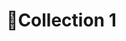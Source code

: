 # 🔹Collection 1

<figure><img src="../../.gitbook/assets/v3_i2_0000.png" alt=""><figcaption></figcaption></figure>

<figure><img src="../../.gitbook/assets/v2_i1_0000.png" alt=""><figcaption></figcaption></figure>

<figure><img src="../../.gitbook/assets/v4_i3_0000.png" alt=""><figcaption></figcaption></figure>

<figure><img src="../../.gitbook/assets/z vvv.png" alt=""><figcaption></figcaption></figure>

<figure><img src="../../.gitbook/assets/v1_0000 (2).png" alt=""><figcaption></figcaption></figure>

<div>

<figure><img src="../../.gitbook/assets/video sneaker0000.png" alt=""><figcaption></figcaption></figure>

 

<figure><img src="../../.gitbook/assets/video sneaker0001.png" alt=""><figcaption></figcaption></figure>

 

<figure><img src="../../.gitbook/assets/video sneaker0002.png" alt=""><figcaption></figcaption></figure>

 

<figure><img src="../../.gitbook/assets/video sneaker0004.png" alt=""><figcaption></figcaption></figure>

 

<figure><img src="../../.gitbook/assets/video sneaker0005.png" alt=""><figcaption></figcaption></figure>

 

<figure><img src="../../.gitbook/assets/video sneaker0006.png" alt=""><figcaption></figcaption></figure>

 

<figure><img src="../../.gitbook/assets/video sneaker0007.png" alt=""><figcaption></figcaption></figure>

 

<figure><img src="../../.gitbook/assets/video sneaker0008.png" alt=""><figcaption></figcaption></figure>

 

<figure><img src="../../.gitbook/assets/video sneaker0009.png" alt=""><figcaption></figcaption></figure>

 

<figure><img src="../../.gitbook/assets/video sneaker0010.png" alt=""><figcaption></figcaption></figure>

 

<figure><img src="../../.gitbook/assets/video sneaker0011.png" alt=""><figcaption></figcaption></figure>

 

<figure><img src="../../.gitbook/assets/video sneaker0012.png" alt=""><figcaption></figcaption></figure>

 

<figure><img src="../../.gitbook/assets/video sneaker0013.png" alt=""><figcaption></figcaption></figure>

 

<figure><img src="../../.gitbook/assets/video sneaker0014.png" alt=""><figcaption></figcaption></figure>

 

<figure><img src="../../.gitbook/assets/video sneaker0015.png" alt=""><figcaption></figcaption></figure>

 

<figure><img src="../../.gitbook/assets/video sneaker0016.png" alt=""><figcaption></figcaption></figure>

 

<figure><img src="../../.gitbook/assets/video sneaker0017.png" alt=""><figcaption></figcaption></figure>

 

<figure><img src="../../.gitbook/assets/video sneaker0018.png" alt=""><figcaption></figcaption></figure>

 

<figure><img src="../../.gitbook/assets/video sneaker0019.png" alt=""><figcaption></figcaption></figure>

 

<figure><img src="../../.gitbook/assets/video sneaker0020.png" alt=""><figcaption></figcaption></figure>

 

<figure><img src="../../.gitbook/assets/video sneaker0021.png" alt=""><figcaption></figcaption></figure>

 

<figure><img src="../../.gitbook/assets/video sneaker0022.png" alt=""><figcaption></figcaption></figure>

 

<figure><img src="../../.gitbook/assets/video sneaker0023.png" alt=""><figcaption></figcaption></figure>

 

<figure><img src="../../.gitbook/assets/video sneaker0024.png" alt=""><figcaption></figcaption></figure>

 

<figure><img src="../../.gitbook/assets/video sneaker0025.png" alt=""><figcaption></figcaption></figure>

 

<figure><img src="../../.gitbook/assets/video sneaker0026.png" alt=""><figcaption></figcaption></figure>

 

<figure><img src="../../.gitbook/assets/video sneaker0027.png" alt=""><figcaption></figcaption></figure>

 

<figure><img src="../../.gitbook/assets/video sneaker0028.png" alt=""><figcaption></figcaption></figure>

 

<figure><img src="../../.gitbook/assets/video sneaker0029.png" alt=""><figcaption></figcaption></figure>

 

<figure><img src="../../.gitbook/assets/video sneaker0030.png" alt=""><figcaption></figcaption></figure>

 

<figure><img src="../../.gitbook/assets/video sneaker0031.png" alt=""><figcaption></figcaption></figure>

 

<figure><img src="../../.gitbook/assets/video sneaker0032.png" alt=""><figcaption></figcaption></figure>

 

<figure><img src="../../.gitbook/assets/video sneaker0033.png" alt=""><figcaption></figcaption></figure>

 

<figure><img src="../../.gitbook/assets/video sneaker0034.png" alt=""><figcaption></figcaption></figure>

 

<figure><img src="../../.gitbook/assets/video sneaker0035.png" alt=""><figcaption></figcaption></figure>

 

<figure><img src="../../.gitbook/assets/video sneaker0036.png" alt=""><figcaption></figcaption></figure>

 

<figure><img src="../../.gitbook/assets/video sneaker0037.png" alt=""><figcaption></figcaption></figure>

 

<figure><img src="../../.gitbook/assets/video sneaker0038.png" alt=""><figcaption></figcaption></figure>

 

<figure><img src="../../.gitbook/assets/video sneaker0039.png" alt=""><figcaption></figcaption></figure>

 

<figure><img src="../../.gitbook/assets/video sneaker0040.png" alt=""><figcaption></figcaption></figure>

 

<figure><img src="../../.gitbook/assets/video sneaker0041.png" alt=""><figcaption></figcaption></figure>

 

<figure><img src="../../.gitbook/assets/video sneaker0042.png" alt=""><figcaption></figcaption></figure>

 

<figure><img src="../../.gitbook/assets/video sneaker0043.png" alt=""><figcaption></figcaption></figure>

 

<figure><img src="../../.gitbook/assets/video sneaker0044.png" alt=""><figcaption></figcaption></figure>

 

<figure><img src="../../.gitbook/assets/video sneaker0045.png" alt=""><figcaption></figcaption></figure>

 

<figure><img src="../../.gitbook/assets/video sneaker0046.png" alt=""><figcaption></figcaption></figure>

 

<figure><img src="../../.gitbook/assets/video sneaker0047.png" alt=""><figcaption></figcaption></figure>

 

<figure><img src="../../.gitbook/assets/video sneaker0048.png" alt=""><figcaption></figcaption></figure>

 

<figure><img src="../../.gitbook/assets/video sneaker0049.png" alt=""><figcaption></figcaption></figure>

 

<figure><img src="../../.gitbook/assets/video sneaker0050.png" alt=""><figcaption></figcaption></figure>

 

<figure><img src="../../.gitbook/assets/video sneaker0051.png" alt=""><figcaption></figcaption></figure>

 

<figure><img src="../../.gitbook/assets/video sneaker0052.png" alt=""><figcaption></figcaption></figure>

 

<figure><img src="../../.gitbook/assets/video sneaker0053.png" alt=""><figcaption></figcaption></figure>

 

<figure><img src="../../.gitbook/assets/video sneaker0054.png" alt=""><figcaption></figcaption></figure>

 

<figure><img src="../../.gitbook/assets/video sneaker0055.png" alt=""><figcaption></figcaption></figure>

 

<figure><img src="../../.gitbook/assets/video sneaker0056.png" alt=""><figcaption></figcaption></figure>

 

<figure><img src="../../.gitbook/assets/video sneaker0057.png" alt=""><figcaption></figcaption></figure>

 

<figure><img src="../../.gitbook/assets/video sneaker0058.png" alt=""><figcaption></figcaption></figure>

 

<figure><img src="../../.gitbook/assets/video sneaker0059.png" alt=""><figcaption></figcaption></figure>

 

<figure><img src="../../.gitbook/assets/video sneaker0060.png" alt=""><figcaption></figcaption></figure>

 

<figure><img src="../../.gitbook/assets/video sneaker0061.png" alt=""><figcaption></figcaption></figure>

 

<figure><img src="../../.gitbook/assets/video sneaker0062.png" alt=""><figcaption></figcaption></figure>

 

<figure><img src="../../.gitbook/assets/video sneaker0063.png" alt=""><figcaption></figcaption></figure>

 

<figure><img src="../../.gitbook/assets/video sneaker0064.png" alt=""><figcaption></figcaption></figure>

 

<figure><img src="../../.gitbook/assets/video sneaker0065.png" alt=""><figcaption></figcaption></figure>

 

<figure><img src="../../.gitbook/assets/video sneaker0066.png" alt=""><figcaption></figcaption></figure>

 

<figure><img src="../../.gitbook/assets/video sneaker0067.png" alt=""><figcaption></figcaption></figure>

 

<figure><img src="../../.gitbook/assets/video sneaker0068.png" alt=""><figcaption></figcaption></figure>

 

<figure><img src="../../.gitbook/assets/video sneaker0069.png" alt=""><figcaption></figcaption></figure>

 

<figure><img src="../../.gitbook/assets/video sneaker0070.png" alt=""><figcaption></figcaption></figure>

 

<figure><img src="../../.gitbook/assets/video sneaker0071.png" alt=""><figcaption></figcaption></figure>

 

<figure><img src="../../.gitbook/assets/video sneaker0072.png" alt=""><figcaption></figcaption></figure>

 

<figure><img src="../../.gitbook/assets/video sneaker0073.png" alt=""><figcaption></figcaption></figure>

 

<figure><img src="../../.gitbook/assets/video sneaker0074.png" alt=""><figcaption></figcaption></figure>

 

<figure><img src="../../.gitbook/assets/video sneaker0075.png" alt=""><figcaption></figcaption></figure>

 

<figure><img src="../../.gitbook/assets/video sneaker0076.png" alt=""><figcaption></figcaption></figure>

 

<figure><img src="../../.gitbook/assets/video sneaker0077.png" alt=""><figcaption></figcaption></figure>

 

<figure><img src="../../.gitbook/assets/video sneaker0078.png" alt=""><figcaption></figcaption></figure>

 

<figure><img src="../../.gitbook/assets/video sneaker0079.png" alt=""><figcaption></figcaption></figure>

 

<figure><img src="../../.gitbook/assets/video sneaker0080.png" alt=""><figcaption></figcaption></figure>

 

<figure><img src="../../.gitbook/assets/video sneaker0081.png" alt=""><figcaption></figcaption></figure>

 

<figure><img src="../../.gitbook/assets/video sneaker0082.png" alt=""><figcaption></figcaption></figure>

 

<figure><img src="../../.gitbook/assets/video sneaker0083.png" alt=""><figcaption></figcaption></figure>

 

<figure><img src="../../.gitbook/assets/video sneaker0084.png" alt=""><figcaption></figcaption></figure>

 

<figure><img src="../../.gitbook/assets/video sneaker0085.png" alt=""><figcaption></figcaption></figure>

 

<figure><img src="../../.gitbook/assets/video sneaker0086.png" alt=""><figcaption></figcaption></figure>

 

<figure><img src="../../.gitbook/assets/video sneaker0087 (1).png" alt=""><figcaption></figcaption></figure>

 

<figure><img src="../../.gitbook/assets/video sneaker0088 (1).png" alt=""><figcaption></figcaption></figure>

 

<figure><img src="../../.gitbook/assets/video sneaker0089 (1).png" alt=""><figcaption></figcaption></figure>

 

<figure><img src="../../.gitbook/assets/video sneaker0090 (1).png" alt=""><figcaption></figcaption></figure>

 

<figure><img src="../../.gitbook/assets/video sneaker0091 (1).png" alt=""><figcaption></figcaption></figure>

 

<figure><img src="../../.gitbook/assets/video sneaker0092 (1).png" alt=""><figcaption></figcaption></figure>

 

<figure><img src="../../.gitbook/assets/video sneaker0093 (1).png" alt=""><figcaption></figcaption></figure>

 

<figure><img src="../../.gitbook/assets/video sneaker0094 (1).png" alt=""><figcaption></figcaption></figure>

 

<figure><img src="../../.gitbook/assets/video sneaker0095 (1).png" alt=""><figcaption></figcaption></figure>

 

<figure><img src="../../.gitbook/assets/video sneaker0096 (1).png" alt=""><figcaption></figcaption></figure>

 

<figure><img src="../../.gitbook/assets/video sneaker0097 (1).png" alt=""><figcaption></figcaption></figure>

 

<figure><img src="../../.gitbook/assets/video sneaker0098 (1).png" alt=""><figcaption></figcaption></figure>

 

<figure><img src="../../.gitbook/assets/video sneaker0099 (1).png" alt=""><figcaption></figcaption></figure>

 

<figure><img src="../../.gitbook/assets/video sneaker0100 (1).png" alt=""><figcaption></figcaption></figure>

 

<figure><img src="../../.gitbook/assets/video sneaker0101 (1).png" alt=""><figcaption></figcaption></figure>

 

<figure><img src="../../.gitbook/assets/video sneaker0102 (1).png" alt=""><figcaption></figcaption></figure>

 

<figure><img src="../../.gitbook/assets/video sneaker0103 (1).png" alt=""><figcaption></figcaption></figure>

 

<figure><img src="../../.gitbook/assets/video sneaker0104 (1).png" alt=""><figcaption></figcaption></figure>

 

<figure><img src="../../.gitbook/assets/video sneaker0105 (1).png" alt=""><figcaption></figcaption></figure>

 

<figure><img src="../../.gitbook/assets/video sneaker0106 (1).png" alt=""><figcaption></figcaption></figure>

 

<figure><img src="../../.gitbook/assets/video sneaker0107 (1).png" alt=""><figcaption></figcaption></figure>

 

<figure><img src="../../.gitbook/assets/video sneaker0108 (1).png" alt=""><figcaption></figcaption></figure>

 

<figure><img src="../../.gitbook/assets/video sneaker0109 (1).png" alt=""><figcaption></figcaption></figure>

 

<figure><img src="../../.gitbook/assets/video sneaker0110 (1).png" alt=""><figcaption></figcaption></figure>

 

<figure><img src="../../.gitbook/assets/video sneaker0111 (1).png" alt=""><figcaption></figcaption></figure>

 

<figure><img src="../../.gitbook/assets/video sneaker0112 (1).png" alt=""><figcaption></figcaption></figure>

 

<figure><img src="../../.gitbook/assets/video sneaker0113 (1).png" alt=""><figcaption></figcaption></figure>

 

<figure><img src="../../.gitbook/assets/video sneaker0114 (1).png" alt=""><figcaption></figcaption></figure>

 

<figure><img src="../../.gitbook/assets/video sneaker0115 (1).png" alt=""><figcaption></figcaption></figure>

 

<figure><img src="../../.gitbook/assets/video sneaker0116 (1).png" alt=""><figcaption></figcaption></figure>

 

<figure><img src="../../.gitbook/assets/video sneaker0117 (1).png" alt=""><figcaption></figcaption></figure>

 

<figure><img src="../../.gitbook/assets/video sneaker0118 (1).png" alt=""><figcaption></figcaption></figure>

 

<figure><img src="../../.gitbook/assets/video sneaker0119 (1).png" alt=""><figcaption></figcaption></figure>

 

<figure><img src="../../.gitbook/assets/video sneaker0120 (1).png" alt=""><figcaption></figcaption></figure>

 

<figure><img src="../../.gitbook/assets/video sneaker0121 (1).png" alt=""><figcaption></figcaption></figure>

 

<figure><img src="../../.gitbook/assets/video sneaker0122 (1).png" alt=""><figcaption></figcaption></figure>

 

<figure><img src="../../.gitbook/assets/video sneaker0123 (1).png" alt=""><figcaption></figcaption></figure>

 

<figure><img src="../../.gitbook/assets/video sneaker0124 (1).png" alt=""><figcaption></figcaption></figure>

 

<figure><img src="../../.gitbook/assets/video sneaker0125 (1).png" alt=""><figcaption></figcaption></figure>

 

<figure><img src="../../.gitbook/assets/video sneaker0126 (1).png" alt=""><figcaption></figcaption></figure>

 

<figure><img src="../../.gitbook/assets/video sneaker0127 (1).png" alt=""><figcaption></figcaption></figure>

 

<figure><img src="../../.gitbook/assets/video sneaker0128 (1).png" alt=""><figcaption></figcaption></figure>

 

<figure><img src="../../.gitbook/assets/video sneaker0129 (1).png" alt=""><figcaption></figcaption></figure>

 

<figure><img src="../../.gitbook/assets/video sneaker0130 (1).png" alt=""><figcaption></figcaption></figure>

 

<figure><img src="../../.gitbook/assets/video sneaker0131 (1).png" alt=""><figcaption></figcaption></figure>

 

<figure><img src="../../.gitbook/assets/video sneaker0132 (1).png" alt=""><figcaption></figcaption></figure>

 

<figure><img src="../../.gitbook/assets/video sneaker0133 (1).png" alt=""><figcaption></figcaption></figure>

 

<figure><img src="../../.gitbook/assets/video sneaker0134 (1).png" alt=""><figcaption></figcaption></figure>

 

<figure><img src="../../.gitbook/assets/video sneaker0135 (1).png" alt=""><figcaption></figcaption></figure>

 

<figure><img src="../../.gitbook/assets/video sneaker0136 (1).png" alt=""><figcaption></figcaption></figure>

 

<figure><img src="../../.gitbook/assets/video sneaker0137 (1).png" alt=""><figcaption></figcaption></figure>

 

<figure><img src="../../.gitbook/assets/video sneaker0138 (1).png" alt=""><figcaption></figcaption></figure>

 

<figure><img src="../../.gitbook/assets/video sneaker0139 (1).png" alt=""><figcaption></figcaption></figure>

 

<figure><img src="../../.gitbook/assets/video sneaker0140 (1).png" alt=""><figcaption></figcaption></figure>

 

<figure><img src="../../.gitbook/assets/video sneaker0141 (1).png" alt=""><figcaption></figcaption></figure>

 

<figure><img src="../../.gitbook/assets/video sneaker0142 (1).png" alt=""><figcaption></figcaption></figure>

 

<figure><img src="../../.gitbook/assets/video sneaker0143 (1).png" alt=""><figcaption></figcaption></figure>

 

<figure><img src="../../.gitbook/assets/video sneaker0144 (1).png" alt=""><figcaption></figcaption></figure>

 

<figure><img src="../../.gitbook/assets/video sneaker0145 (1).png" alt=""><figcaption></figcaption></figure>

 

<figure><img src="../../.gitbook/assets/video sneaker0146 (1).png" alt=""><figcaption></figcaption></figure>

 

<figure><img src="../../.gitbook/assets/video sneaker0147 (1).png" alt=""><figcaption></figcaption></figure>

 

<figure><img src="../../.gitbook/assets/video sneaker0148 (1).png" alt=""><figcaption></figcaption></figure>

 

<figure><img src="../../.gitbook/assets/video sneaker0149 (1).png" alt=""><figcaption></figcaption></figure>

 

<figure><img src="../../.gitbook/assets/video sneaker0150 (1).png" alt=""><figcaption></figcaption></figure>

</div>

